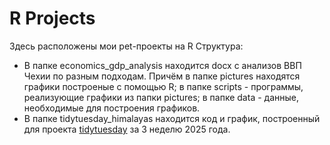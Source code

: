 # R Projects 
Здесь расположены мои pet-проекты на R
Структура:
- В папке economics_gdp_analysis находится docx с анализов ВВП Чехии по разным подходам. 
Причём в папке pictures находятся графики построеные с помощью R; 
в папке scripts - программы, реализующие графики из папки pictures;
в папке data - данные, необходимые для построения графиков.
- В папке tidytuesday_himalayas находится код и график, построенный для проекта 
[tidytuesday](https://github.com/rfordatascience/tidytuesday) за 3 неделю 2025 года.
